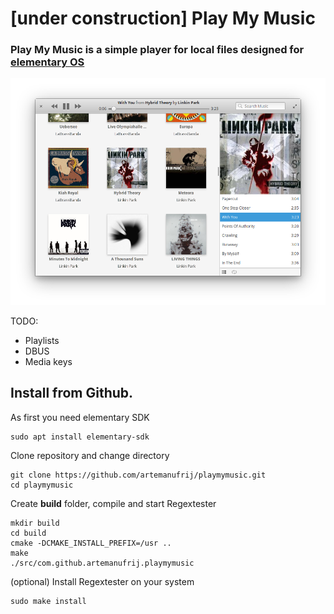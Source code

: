 # [under construction] Play My Music

### Play My Music is a simple player for local files designed for [elementary OS](https://elementary.io)

![screenshot](Screenshot.png)

TODO:
* Playlists
* DBUS
* Media keys

## Install from Github.

As first you need elementary SDK
```
sudo apt install elementary-sdk
```

Clone repository and change directory
```
git clone https://github.com/artemanufrij/playmymusic.git
cd playmymusic
```

Create **build** folder, compile and start Regextester
```
mkdir build
cd build
cmake -DCMAKE_INSTALL_PREFIX=/usr ..
make
./src/com.github.artemanufrij.playmymusic
```

(optional) Install Regextester on your system
```
sudo make install
```
